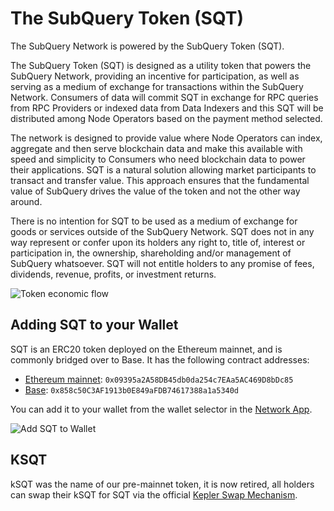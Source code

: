 # The SubQuery Token (SQT)

The SubQuery Network is powered by the SubQuery Token (SQT).

The SubQuery Token (SQT) is designed as a utility token that powers the SubQuery Network, providing an incentive for participation, as well as serving as a medium of exchange for transactions within the SubQuery Network. Consumers of data will commit SQT in exchange for RPC queries from RPC Providers or indexed data from Data Indexers and this SQT will be distributed among Node Operators based on the payment method selected.

The network is designed to provide value where Node Operators can index, aggregate and then serve blockchain data and make this available with speed and simplicity to Consumers who need blockchain data to power their applications. SQT is a natural solution allowing market participants to transact and transfer value. This approach ensures that the fundamental value of SubQuery drives the value of the token and not the other way around.

There is no intention for SQT to be used as a medium of exchange for goods or services outside of the SubQuery Network. SQT does not in any way represent or confer upon its holders any right to, title of, interest or participation in, the ownership, shareholding and/or management of SubQuery whatsoever. SQT will not entitle holders to any promise of fees, dividends, revenue, profits, or investment returns.

![Token economic flow](/assets/img/network/token_economy.png)

## Adding SQT to your Wallet

SQT is an ERC20 token deployed on the Ethereum mainnet, and is commonly bridged over to Base. It has the following contract addresses:

- [Ethereum mainnet](https://etherscan.io/token/0x09395a2A58DB45db0da254c7EAa5AC469D8bDc85): `0x09395a2A58DB45db0da254c7EAa5AC469D8bDc85`
- [Base](https://basescan.org/token/0x858c50C3AF1913b0E849aFDB74617388a1a5340d): `0x858c50C3AF1913b0E849aFDB74617388a1a5340d`

You can add it to your wallet from the wallet selector in the [Network App](https://app.subquery.network/explorer).

![Add SQT to Wallet](/assets/img/network/kSQT_add_wallet.png)

## KSQT

kSQT was the name of our pre-mainnet token, it is now retired, all holders can swap their kSQT for SQT via the official [Kepler Swap Mechanism](./swap.md).
